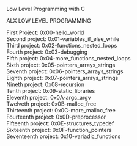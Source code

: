 Low Level Programming with C</br>

ALX LOW LEVEL PROGRAMMING</br>

First Project: 0x00-hello_world</br>
Second project: 0x01-variables_if_else_while</br>
Third project: 0x02-functions_nested_loops</br>
Fourth project: 0x03-debugging</br>
Fifth project: 0x04-more_functions_nested_loops</br>
Sixth project: 0x05-pointers_arrays_strings</br>
Seventh project: 0x06-pointers_arrays_strings</br>
Eighth project: 0x07-pointers_arrays_strings</br>
Nineth project: 0x08-recursion</br>
Tenth project: 0x09-static_libraries</br>
Eleventh project: 0x0A-argc_argv</br>
Twelveth project: 0x0B-malloc_free</br>
Thirteenth project: 0x0C-more_malloc_free</br>
Fourteenth project: 0x0D-preprocessor</br>
Fifteenth project: 0x0E-structures_typedef</br>
Sixteenth project: 0x0F-function_pointers</br>
Seventeenth project: 0x10-variadic_functions<br>
